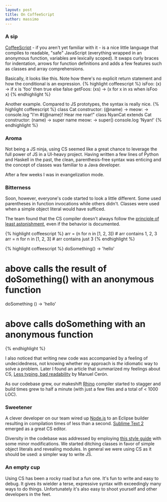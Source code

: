 ```yaml
---
layout: post
title: On CoffeeScript
author: massimo
---
```


### A sip ###
[CoffeeScript](http://coffeescript.org) - if you aren't yet familiar with it - is a nice little language that compiles to readable, "safe" JavaScript (everything wrapped in an anonymous function, variables are lexically scoped).
It swaps curly braces for indentation, arrows for function definitions and adds a few features such as classes and array comprehensions.

Basically, it looks like this. Note how there's no explicit return statement and how the conditional is an expression.
{% highlight coffeescript %}
isFoo: (x) -> if x is 'foo' then true else false
getFoos: (xs) -> (x for x in xs when isFoo x)
{% endhighlight %}

Another example. Compared to JS prototypes, the syntax is really nice.
{% highlight coffeescript %}
class Cat
  constructor: (@name) ->
  meow: -> console.log "I'm #{@name}! Hear me roar!"
class NyanCat extends Cat
  constructor: (name) -> super name
  meow: ->
    super()
    console.log 'Nyan!'
{% endhighlight %}

### Aroma ###
Not being a JS ninja, using CS seemed like a great chance to leverage the full power of JS in a UI-heavy project.
Having written a few lines of Python and Haskell in the past, the clean, parenthesis-free syntax was enticing and the concept of classes was familiar to a Java developer.

After a few weeks I was in evangelization mode.

### Bitterness ###
Soon, however, everyone's code started to look a little different. Some used parentheses in function invocations while others didn't. Classes were used when a simple object literal would have sufficed.

The team found that the CS compiler doesn't always follow the [principle of least astonishment](http://en.wikipedia.org/wiki/Principle_of_least_astonishment), even if the behavior is documented.

{% highlight coffeescript %}
arr = (n for n in [1, 2, 3]) # arr contains 1, 2, 3
arr = n for n in [1, 2, 3]   # arr contains just 3
{% endhighlight %}

{% highlight coffeescript %}
doSomething() -> 'hello' 
# above calls the result of doSomething() with an anonymous function
doSomething () -> 'hello'
# above calls doSomething with an anonymous function
{% endhighlight %}

I also noticed that writing new code was accompanied by a feeling of undecidedness, not knowing whether my approach is *the* idiomatic way to solve a problem. Later I found an article that summarized my feelings about CS, [Less typing, bad readability](http://ceronman.com/2012/09/17/coffeescript-less-typing-bad-readability/) by Manuel Cerón.

As our codebase grew, our makeshift [Rhino](https://developer.mozilla.org/en-US/docs/Rhino) compiler started to stagger and build times grew to half a minute (with just a few files and a total of < 1000 LOC).

### Sweetener ###
A clever developer on our team wired up [Node.js](http://nodejs.org) to an Eclipse builder resulting in compilation times of less than a second. [Sublime Text 2](http://www.sublimetext.com/) emerged as a great CS editor.

Diversity in the codebase was addressed by employing [this style guide](https://github.com/polarmobile/coffeescript-style-guide) with some minor modifications. We started ditching classes in favor of simple object literals and revealing modules. In general we were using CS as it should be used: a simpler way to write JS.

### An empty cup ###
Using CS has been a rocky road but a fun one. It's fun to write and easy to debug. It gives its wielder a terse, expressive syntax with exceedingly many ways to do things. Unfortunately it's also easy to shoot yourself and other developers in the feet.